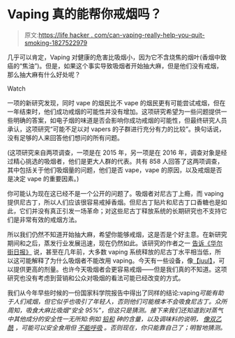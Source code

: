 # Vaping 真的能帮你戒烟吗？

> 原文:[https://life hacker . com/can-vaping-really-help-you-quit-smoking-1827522979](https://lifehacker.com/can-vaping-really-help-you-quit-smoking-1827522979)

几乎可以肯定，Vaping 对健康的危害比吸烟小，因为它不含烧焦的烟叶(香烟中致癌的“焦油”)。但是，如果这个事实导致吸烟者开始抽大麻，但是他们没有戒烟，那么抽大麻有什么好处呢？

Watch

一项的新研究发现，同时 vape 的烟民比不 vape 的烟民更有可能尝试戒烟，但在一年结束时，他们成功戒烟的可能性并没有增加。这项研究希望为一些问题提供一些明确的答案，如电子烟的味道是否会影响你成功戒烟的可能性，但最终研究人员承认，这项研究“可能不足以对 vapers 的子群进行充分有力的比较”。换句话说，没有足够的人来回答他们想问的所有问题。

(这项研究来自两项调查，一项是在 2015 年，另一项是在 2016 年，调查对象是经过精心挑选的吸烟者，他们是更大人群的代表。共有 858 人回答了这两项调查，其中包括关于他们吸烟量的问题，他们是否 vape，vape 的原因，以及戒烟是否是决定 vape 的重要因素。)

你可能认为现在这已经不是一个公开的问题了。吸烟者对尼古丁上瘾，而 vaping 提供尼古丁，所以人们应该很容易戒掉香烟。但尼古丁贴片和尼古丁口香糖也是如此，它们并没有真正引发一场革命；对这些尼古丁释放系统的长期研究也不支持它们是非常有效的戒烟方法。

所以我们仍然不知道开始抽大麻，希望你能够戒烟，这是否是个好主意。在新研究期间和之后，蒸发行业发展迅速，现在仍然如此。该研究的作者之一 [告诉《华尔街日报》](https://www.wsj.com/articles/vaping-doesnt-often-help-smokers-quit-new-study-finds-1531159338) 说，甚至在几年前，大多数 vaping 系统释放的尼古丁水平相当低，所以这可能解释了为什么吸烟者不能改用 vaping。今天有一些设备，像[【juul】](https://offspring.lifehacker.com/what-parents-need-to-know-about-juuling-1823376027#_ga=2.122042124.669297947.1531248594-1723114163.1524514905)，可以提供更高的剂量。也许今天吸烟者会更容易戒烟——但是我们真的不知道。这项研究也没有考虑到营销和公众对吸烟的看法可能已经改变的方式。

我们从今年早些时候的一份国家科学院报告中得出了同样的结论:vaping*可能有助于人们戒烟，但它似乎也吸引了年轻人，否则他们可能根本不会吸食尼古丁。众所周知，吸食大麻比吸烟“安全 95%”，但这只是猜测。接下来我们还知道到对蒸气中其他成分的安全性一无所知:例如 [铅和](https://www.usatoday.com/story/news/nation-now/2018/02/23/vaping-you-could-inhaling-lead-and-arsenic-new-study-says/366321002/) 砷的含量，以及调味料的说明， [像双乙酰](https://www.snopes.com/fact-check/vaping-causes-popcorn-lung/) ，可能可以安全食用但 [不能呼吸](https://vitals.lifehacker.com/fruity-vape-flavors-may-be-more-toxic-than-we-thought-1820912067) 。否则现在，你只能靠自己了；明智地猜测。*